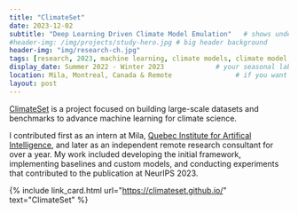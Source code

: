 ```yaml
---
title: "ClimateSet"
date: 2023-12-02
subtitle: "Deep Learning Driven Climate Model Emulation"   # shows under the title in the hero
#header-img: /img/projects/study-hero.jpg # big header background
header-img: "img/research-ch.jpg"
tags: [research, 2023, machine learning, climate models, climate model emulation, datasets]                   # feeds the bottom 'featured tags' include
display_date: Summer 2022 - Winter 2023             # your seasonal label (optional)
location: Mila, Montreal, Canada & Remote                # if you want to show it in meta (see step 3)
layout: post
---
```





[ClimateSet](https://climateset.github.io/) is a project focused on building large-scale datasets and benchmarks to advance machine learning for climate science.  

I contributed first as an intern at Mila, [Quebec Institute for Artifical Intelligence](https://mila.quebec/en), and later as an independent remote research consultant for over a year. My work included developing the initial framework, implementing baselines and custom models, and conducting experiments that contributed to the publication at NeurIPS 2023.  

{% include link_card.html url="https://climateset.github.io/" text="ClimateSet" %}